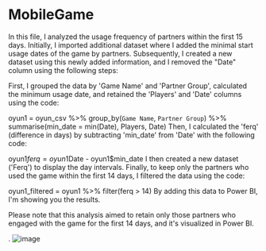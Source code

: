 # MobileGame #

In this file, I analyzed the usage frequency of partners within the first 15 days. Initially, I imported additional dataset where I added the minimal start usage dates of the game by partners. Subsequently, I created a new dataset using this newly added information, and I removed the "Date" column using the following steps:

First, I grouped the data by 'Game Name' and 'Partner Group', calculated the minimum usage date, and retained the 'Players' and 'Date' columns using the code:

oyun1 = oyun_csv %>%
  group_by(`Game Name`, `Partner Group`) %>%
  summarise(min_date = min(Date), Players, Date)
Then, I calculated the 'ferq' (difference in days) by subtracting 'min_date' from 'Date' with the following code:


oyun1$ferq = oyun1$Date - oyun1$min_date
I then created a new dataset ('Ferq') to display the day intervals. Finally, to keep only the partners who used the game within the first 14 days, I filtered the data using the code:


oyun1_filtered = oyun1 %>% filter(ferq > 14)
By adding this data to Power BI, I'm showing you the results.

Please note that this analysis aimed to retain only those partners who engaged with the game for the first 14 days, and it's visualized in Power BI.





. ![image](https://github.com/arazgarayev/MobileGame/assets/124186024/aa1d464b-33d4-4450-bbbe-4683c8b2ba7c)
